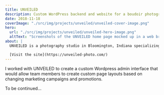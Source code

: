 ```yaml
---
title: UNVEILED
description: Custom WordPress backend and website for a boudoir photography studio
date: 2018-11-18
coverImage: "./src/img/projects/unveiled/unveiled-cover-image.png"
hero:
  url: "./src/img/projects/unveiled/unveiled-hero-image.png"
  altText: "Screenshots of the UNVEILED home page mocked up in a web browser"
about: |
  UNVEILED is a photography studio in Bloomington, Indiana specializing in boudoir and modern glamour photo shoots.

  [Visit the site](https://unveiled-photo.com/)
---
```

I worked with UNVEILED to create a custom Wordpress admin interface that would allow team members to create custom page layouts based on changing marketing campaigns and promotions.

To be continued...

